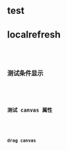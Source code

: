 ## test

## localrefresh

<code src="./bug/localrefresh.tsx">

### 测试条件显示

<code src="./bug/conditional.tsx">

### 测试 canvas 属性

<code src="./bug/canvasevent.tsx">

### drag canvas

<code src="./bug/draggroup.tsx">

